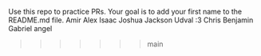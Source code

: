 Use this repo to practice PRs. Your goal is to add your first name to the README.md file.
Amir
Alex
Isaac
Joshua
Jackson
Udval :3
Chris
Benjamin
Gabriel
angel
>>>>>>> main
